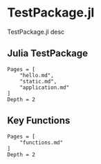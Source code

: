 # TestPackage.jl

TestPackage.jl desc

## Julia TestPackage

```@contents
Pages = [
	"hello.md",
	"static.md",
	"application.md"
]
Depth = 2
```



## Key Functions

```@index
Pages = [
	"functions.md"
]
Depth = 2
```
